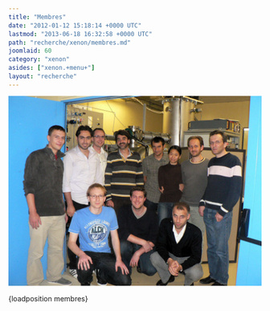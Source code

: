 ```yaml
---
title: "Membres"
date: "2012-01-12 15:18:14 +0000 UTC"
lastmod: "2013-06-18 16:32:58 +0000 UTC"
path: "recherche/xenon/membres.md"
joomlaid: 60
category: "xenon"
asides: ["xenon.+menu+"]
layout: "recherche"
---
```

![Photo Xenon Group](images/PhotoXenonGroup.jpg)

  

{loadposition membres}
